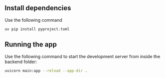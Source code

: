 ## Install dependencies 

Use the following command
```bash
uv pip install pyproject.toml
```

## Running the app

Use the following command to start the development server from inside the backend folder:

```bash
uvicorn main:app --reload --app-dir .
```